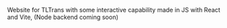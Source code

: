 Website for TLTrans with some interactive capability made in JS with React and Vite, (Node backend coming soon)